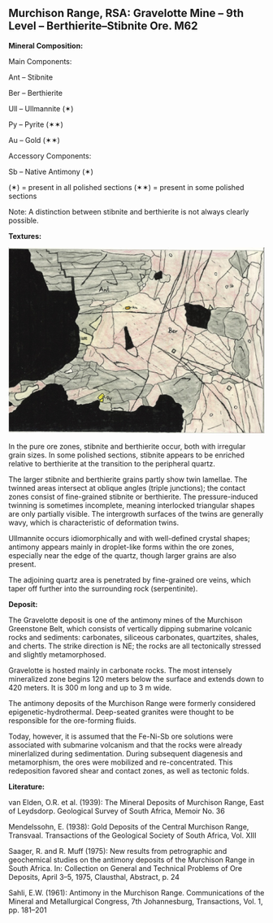 ## Murchison Range, RSA: Gravelotte Mine – 9th Level – Berthierite–Stibnite Ore. M62

**Mineral Composition:**

Main Components:

Ant – Stibnite

Ber – Berthierite

Ull – Ullmannite (✶)

Py – Pyrite (✶✶)

Au – Gold (✶✶)

Accessory Components:

Sb – Native Antimony (✶)

(✶) = present in all polished sections
(✶✶) = present in some polished sections

Note:
A distinction between stibnite and berthierite is not always clearly possible.

**Textures:**

![16_Gravelotte](https://github.com/DinaKlim/OD_RL_notes/blob/main/RL_notes/16_Gravelotte/16%20Gravelotte.jpg)

In the pure ore zones, stibnite and berthierite occur, both with irregular grain sizes. In some polished sections, stibnite appears to be enriched relative to berthierite at the transition to the peripheral quartz.

The larger stibnite and berthierite grains partly show twin lamellae. The twinned areas intersect at oblique angles (triple junctions); the contact zones consist of fine-grained stibnite or berthierite. The pressure-induced twinning is sometimes incomplete, meaning interlocked triangular shapes are only partially visible. The intergrowth surfaces of the twins are generally wavy, which is characteristic of deformation twins.

Ullmannite occurs idiomorphically and with well-defined crystal shapes; antimony appears mainly in droplet-like forms within the ore zones, especially near the edge of the quartz, though larger grains are also present.

The adjoining quartz area is penetrated by fine-grained ore veins, which taper off further into the surrounding rock (serpentinite).

**Deposit:**

The Gravelotte deposit is one of the antimony mines of the Murchison Greenstone Belt, which consists of vertically dipping submarine volcanic rocks and sediments: carbonates, siliceous carbonates, quartzites, shales, and cherts. The strike direction is NE; the rocks are all tectonically stressed and slightly metamorphosed.

Gravelotte is hosted mainly in carbonate rocks.
The most intensely mineralized zone begins 120 meters below the surface and extends down to 420 meters.
It is 300 m long and up to 3 m wide.

The antimony deposits of the Murchison Range were formerly considered epigenetic-hydrothermal. Deep-seated granites were thought to be responsible for the ore-forming fluids.

Today, however, it is assumed that the Fe-Ni-Sb ore solutions were associated with submarine volcanism and that the rocks were already minerlalized during sedimentation.
During subsequent diagenesis and metamorphism, the ores were mobilized and re-concentrated.
This redeposition favored shear and contact zones, as well as tectonic folds.

**Literature:**

van Elden, O.R. et al. (1939):
The Mineral Deposits of Murchison Range, East of Leydsdorp.
Geological Survey of South Africa, Memoir No. 36

Mendelssohn, E. (1938):
Gold Deposits of the Central Murchison Range, Transvaal.
Transactions of the Geological Society of South Africa, Vol. XIII

Saager, R. and R. Muff (1975):
New results from petrographic and geochemical studies on the antimony deposits of the Murchison Range in South Africa.
In: Collection on General and Technical Problems of Ore Deposits, April 3–5, 1975, Clausthal, Abstract, p. 24

Sahli, E.W. (1961):
Antimony in the Murchison Range.
Communications of the Mineral and Metallurgical Congress, 7th Johannesburg, Transactions, Vol. 1, pp. 181–201
